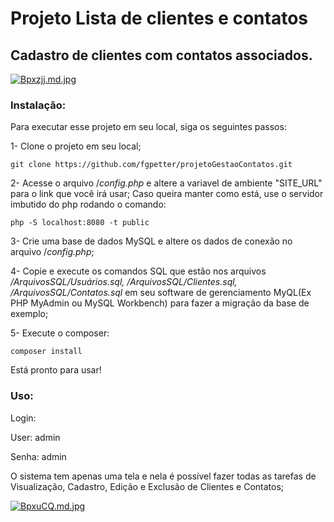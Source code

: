 # Projeto Lista de clientes e contatos

## Cadastro de clientes com contatos associados.
[![Bpxzjj.md.jpg](https://iili.io/Bpxzjj.md.jpg)](https://freeimage.host/i/Bpxzjj)

### Instalação:
Para executar esse projeto em seu local, siga os seguintes passos:

1- Clone o projeto em seu local;

    git clone https://github.com/fgpetter/projetoGestaoContatos.git

2- Acesse o arquivo /*config.php* e altere a variavel de ambiente "SITE_URL" para o link que você irá usar;
Caso queira manter como está, use o servidor imbutido do php rodando o comando:

    php -S localhost:8080 -t public
    
3- Crie uma base de dados MySQL e altere os dados de conexão no arquivo /*config.php*;

4- Copie e execute os comandos SQL que estão nos arquivos */ArquivosSQL/Usuários.sql, /ArquivosSQL/Clientes.sql, /ArquivosSQL/Contatos.sql* em seu software de gerenciamento MyQL(Ex PHP MyAdmin ou MySQL Workbench) para fazer a migração da base de exemplo;

5- Execute o composer:

    composer install

Está pronto para usar!

### Uso:
Login:

User: admin

Senha: admin


O sistema tem apenas uma tela e nela é possível fazer todas as tarefas de Visualização, Cadastro, Edição e Exclusão de Clientes e Contatos;

[![BpxuCQ.md.jpg](https://iili.io/BpxuCQ.md.jpg)](https://freeimage.host/i/BpxuCQ)
